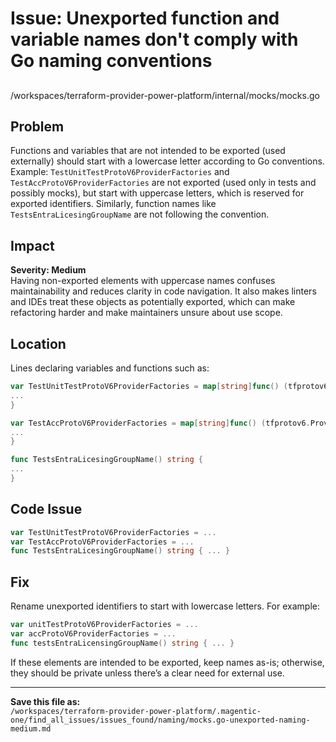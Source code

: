 # Issue: Unexported function and variable names don't comply with Go naming conventions

##

/workspaces/terraform-provider-power-platform/internal/mocks/mocks.go

## Problem

Functions and variables that are not intended to be exported (used externally) should start with a lowercase letter according to Go conventions. Example: `TestUnitTestProtoV6ProviderFactories` and `TestAccProtoV6ProviderFactories` are not exported (used only in tests and possibly mocks), but start with uppercase letters, which is reserved for exported identifiers. Similarly, function names like `TestsEntraLicesingGroupName` are not following the convention.

## Impact

**Severity: Medium**  
Having non-exported elements with uppercase names confuses maintainability and reduces clarity in code navigation. It also makes linters and IDEs treat these objects as potentially exported, which can make refactoring harder and make maintainers unsure about use scope.

## Location

Lines declaring variables and functions such as:

```go
var TestUnitTestProtoV6ProviderFactories = map[string]func() (tfprotov6.ProviderServer, error){
...
}

var TestAccProtoV6ProviderFactories = map[string]func() (tfprotov6.ProviderServer, error){
...
}

func TestsEntraLicesingGroupName() string {
...
}
```

## Code Issue

```go
var TestUnitTestProtoV6ProviderFactories = ...
var TestAccProtoV6ProviderFactories = ...
func TestsEntraLicesingGroupName() string { ... }
```

## Fix

Rename unexported identifiers to start with lowercase letters. For example:

```go
var unitTestProtoV6ProviderFactories = ...
var accProtoV6ProviderFactories = ...
func testsEntraLicensingGroupName() string { ... }
```

If these elements are intended to be exported, keep names as-is; otherwise, they should be private unless there’s a clear need for external use.

---

**Save this file as:**  
`/workspaces/terraform-provider-power-platform/.magentic-one/find_all_issues/issues_found/naming/mocks.go-unexported-naming-medium.md`
